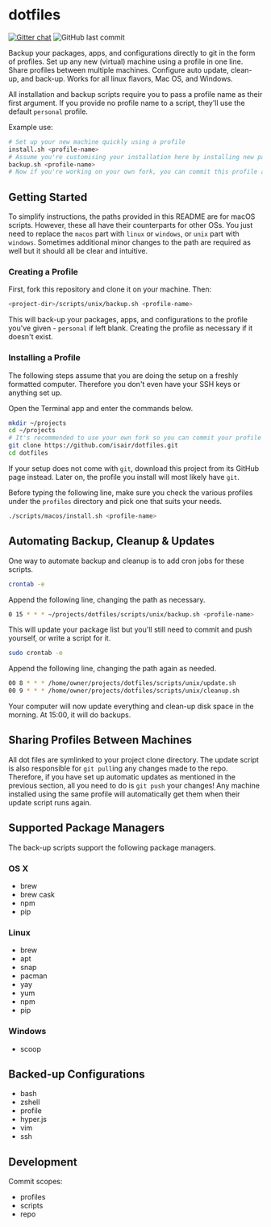 # dotfiles

[![Gitter chat](https://img.shields.io/gitter/room/isair/dotfiles?style=flat-square)](https://gitter.im/isair/dotfiles)
![GitHub last commit](https://img.shields.io/github/last-commit/isair/dotfiles?style=flat-square)

Backup your packages, apps, and configurations directly to git in the form of profiles. Set up any new (virtual) machine using a profile in one line. Share profiles between multiple machines. Configure auto update, clean-up, and back-up. Works for all linux flavors, Mac OS, and Windows.

All installation and backup scripts require you to pass a profile name as their first argument. If you provide no profile name to a script, they'll use the default `personal` profile.

Example use:
```sh
# Set up your new machine quickly using a profile
install.sh <profile-name>
# Assume you're customising your installation here by installing new packages, editing shell configuration, etc
backup.sh <profile-name>
# Now if you're working on your own fork, you can commit this profile and later use it to set up new machines or make reinstallations way easier!
```

## Getting Started

To simplify instructions, the paths provided in this README are for macOS scripts. However, these all have their counterparts for other OSs. You just need to replace the `macos` part with `linux` or `windows`, or `unix` part with `windows`. Sometimes additional minor changes to the path are required as well but it should all be clear and intuitive.

### Creating a Profile

First, fork this repository and clone it on your machine. Then:

```sh
<project-dir>/scripts/unix/backup.sh <profile-name>
```

This will back-up your packages, apps, and configurations to the profile you've given - `personal` if left blank. Creating the profile as necessary if it doesn't exist.

### Installing a Profile

The following steps assume that you are doing the setup on a freshly formatted computer. Therefore you don't even have your SSH keys or anything set up.

Open the Terminal app and enter the commands below.

```sh
mkdir ~/projects
cd ~/projects
# It's recommended to use your own fork so you can commit your profile changes later on.
git clone https://github.com/isair/dotfiles.git
cd dotfiles
```

If your setup does not come with `git`, download this project from its GitHub page instead. Later on, the profile you install will most likely have `git`.

Before typing the following line, make sure you check the various profiles under the `profiles` directory and pick one that suits your needs.

```sh
./scripts/macos/install.sh <profile-name>
```

## Automating Backup, Cleanup & Updates

One way to automate backup and cleanup is to add cron jobs for these scripts.

```sh
crontab -e
```

Append the following line, changing the path as necessary.
```sh
0 15 * * * ~/projects/dotfiles/scripts/unix/backup.sh <profile-name>
```

This will update your package list but you'll still need to commit and push yourself, or write a script for it.

```sh
sudo crontab -e
```

Append the following line, changing the path again as needed.
```sh
00 8 * * * /home/owner/projects/dotfiles/scripts/unix/update.sh
00 9 * * * /home/owner/projects/dotfiles/scripts/unix/cleanup.sh
```

Your computer will now update everything and clean-up disk space in the morning. At 15:00, it will do backups.

## Sharing Profiles Between Machines

All dot files are symlinked to your project clone directory. The update script is also responsible for `git pull`ing any changes made to the repo. Therefore, if you have set up automatic updates as mentioned in the previous section, all you need to do is `git push` your changes! Any machine installed using the same profile will automatically get them when their update script runs again.

## Supported Package Managers

The back-up scripts support the following package managers.

### OS X

- brew
- brew cask
- npm
- pip

### Linux

- brew
- apt
- snap
- pacman
- yay
- yum
- npm
- pip

### Windows

- scoop

## Backed-up Configurations

- bash
- zshell
- profile
- hyper.js
- vim
- ssh

## Development

Commit scopes:
- profiles
- scripts
- repo
